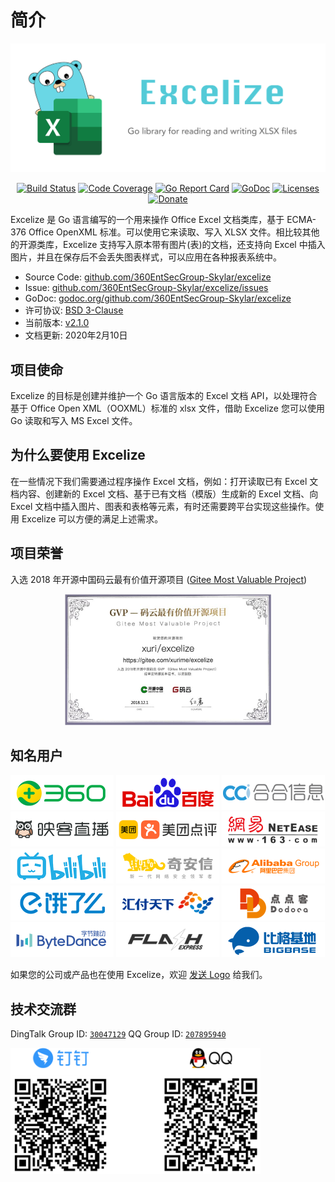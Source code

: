 # 简介

<p align="center"><img width="650" src="../images/excelize.svg" alt="Excelize logo"></p>

<p align="center">
    <a href="https://travis-ci.org/360EntSecGroup-Skylar/excelize"><img src="https://travis-ci.org/360EntSecGroup-Skylar/excelize.svg?branch=master" alt="Build Status"></a>
    <a href="https://codecov.io/gh/360EntSecGroup-Skylar/excelize"><img src="https://codecov.io/gh/360EntSecGroup-Skylar/excelize/branch/master/graph/badge.svg" alt="Code Coverage"></a>
    <a href="https://goreportcard.com/report/github.com/360EntSecGroup-Skylar/excelize"><img src="https://goreportcard.com/badge/github.com/360EntSecGroup-Skylar/excelize" alt="Go Report Card"></a>
    <a href="https://godoc.org/github.com/360EntSecGroup-Skylar/excelize"><img src="https://godoc.org/github.com/360EntSecGroup-Skylar/excelize?status.svg" alt="GoDoc"></a>
    <a href="https://opensource.org/licenses/BSD-3-Clause"><img src="https://img.shields.io/badge/license-bsd-orange.svg" alt="Licenses"></a>
    <a href="https://www.paypal.me/xuri"><img src="https://img.shields.io/badge/Donate-PayPal-green.svg" alt="Donate"></a>
</p>

Excelize 是 Go 语言编写的一个用来操作 Office Excel 文档类库，基于 ECMA-376 Office OpenXML 标准。可以使用它来读取、写入 XLSX 文件。相比较其他的开源类库，Excelize 支持写入原本带有图片(表)的文档，还支持向 Excel 中插入图片，并且在保存后不会丢失图表样式，可以应用在各种报表系统中。

- Source Code: [github.com/360EntSecGroup-Skylar/excelize](https://github.com/360EntSecGroup-Skylar/excelize)
- Issue: [github.com/360EntSecGroup-Skylar/excelize/issues](https://github.com/360EntSecGroup-Skylar/excelize/issues)
- GoDoc: [godoc.org/github.com/360EntSecGroup-Skylar/excelize](https://godoc.org/github.com/360EntSecGroup-Skylar/excelize)
- 许可协议: [BSD 3-Clause](https://opensource.org/licenses/BSD-3-Clause)
- 当前版本: [v2.1.0](https://github.com/360EntSecGroup-Skylar/excelize/releases/latest)
- 文档更新: 2020年2月10日

## 项目使命

Excelize 的目标是创建并维护一个 Go 语言版本的 Excel 文档 API，以处理符合基于 Office Open XML（OOXML）标准的 xlsx 文件，借助 Excelize 您可以使用 Go 读取和写入 MS Excel 文件。

## 为什么要使用 Excelize

在一些情况下我们需要通过程序操作 Excel 文档，例如：打开读取已有 Excel 文档内容、创建新的 Excel 文档、基于已有文档（模版）生成新的 Excel 文档、向 Excel 文档中插入图片、图表和表格等元素，有时还需要跨平台实现这些操作。使用 Excelize 可以方便的满足上述需求。

## 项目荣誉

入选 2018 年开源中国码云最有价值开源项目 ([Gitee Most Valuable Project](https://gitee.com/xurime/excelize))

<p align="center"><img width="330" src="../images/gvp2018.jpg" alt="2018 年开源中国码云最有价值开源项目"></p>

## 知名用户

<a href="https://www.360.cn" title="奇虎 360 公司" target="_blank"><img width="165" src="../images/vendor/360@2x.png" alt="奇虎 360 公司"></a> <a href="https://www.baidu.com" title="百度" target="_blank"><img width="165" src="../images/vendor/baidu@2x.png" alt="百度"></a> [![合合信息](../images/vendor/ccint.com.png)](https://www.ccint.com) <a href="https://www.inke.cn" title="映客直播" target="_blank"><img width="165" src="../images/vendor/inke@2x.png" alt="映客直播"></a> <a href="https://www.meituan.com" title="美团点评" target="_blank"><img width="165" src="../images/vendor/meituan@2x.png" alt="美团点评"></a> <a href="https://www.163.com" title="网易" target="_blank"><img width="165" src="../images/vendor/netease@2x.png" alt="网易"></a> <a href="https://www.bilibili.com" title="哔哩哔哩" target="_blank"><img width="165" src="../images/vendor/bilibili@2x.png" alt="哔哩哔哩"></a> <a href="https://www.qianxin.com" title="奇安信集团" target="_blank"><img width="165" src="../images/vendor/qianxin.com@2x.png" alt="奇安信集团"></a> <a href="https://www.alibabagroup.com" title="阿里巴巴集团" target="_blank"><img width="165" src="../images/vendor/alibabagroup@2x.png" alt="阿里巴巴集团"></a> <a href="https://www.ele.me" title="饿了么" target="_blank"><img width="165" src="../images/vendor/ele.me@2x.png" alt="饿了么"></a> <a href="https://www.huifu.com" title="汇付天下" target="_blank"><img width="165" src="../images/vendor/huifu.com@2x.png" alt="汇付天下"></a> <a href="https://www.dodoca.com" title="点点客" target="_blank"><img width="165" src="../images/vendor/dodoca.com@2x.png" alt="点点客"></a> <a href="https://bytedance.com" title="字节跳动" target="_blank"><img width="165" src="../images/vendor/bytedance@2x.png" alt="字节跳动"></a> <a href="https://www.flashexpress.com" title="闪电快车" target="_blank"><img width="165" src="../images/vendor/flashexpress.com@2x.png" alt="闪电快车"></a> <a href="http://www.bigbaser.com" title="比格基地" target="_blank"><img width="165" src="../images/vendor/bigbaser.com@2x.png" alt="比格基地"></a>

如果您的公司或产品也在使用 Excelize，欢迎 <a href="mailto: xuri.me@gmail.com?Subject=Please add our company in Excelize Introduction page&amp;Body=Hello%2C%20this%20is%20%3Cyour%20name%3E%20from%20%3Cyour%20company%20name%3E.%0AWe%20are%20using%20Excelize%20and%20will%20be%20proud%20to%20add%20our%20company%20name%20to%20Excelize%20Introduction%20page.%0APlease%20see%20attachment%20for%20our%20logo.%20%3CBe%20sure%20to%20include%20logo%20in%20attachment%3E%0A%E4%BD%A0%E5%A5%BD%EF%BC%8C%E6%88%91%E6%98%AF%E3%80%90%E5%85%AC%E5%8F%B8%E5%90%8D%E7%A7%B0%E3%80%91%E7%9A%84%E3%80%90%E6%82%A8%E7%9A%84%E5%90%8D%E5%AD%97%E3%80%91%E3%80%82%0A%E6%88%91%E4%BB%AC%E5%85%AC%E5%8F%B8%E4%BD%BF%E7%94%A8%E4%BA%86%20Excelize%20%E5%B9%B6%E4%B8%94%E5%BE%88%E4%B9%90%E6%84%8F%E5%9C%A8%20Excelize%20%E7%9A%84%E2%80%9C%E4%BB%8B%E7%BB%8D%E2%80%9D%E9%A1%B5%E9%9D%A2%E5%8A%A0%E4%B8%8A%E6%88%91%E4%BB%AC%E5%85%AC%E5%8F%B8%E7%9A%84%20logo%E3%80%82%0A%E8%AF%B7%E5%9C%A8%E9%99%84%E4%BB%B6%E4%B8%AD%E6%9F%A5%E9%98%85%20logo%E3%80%82%E3%80%90%E8%AF%B7%E9%99%84%E4%B8%8A%20logo%20%E5%B9%B6%E5%8F%91%E9%80%81%E7%BB%99%20Excelize%E3%80%91" title="通过 E-mail 发送 Logo">发送 Logo</a> 给我们。

## 技术交流群

DingTalk Group ID: [`30047129`](https://qr.dingtalk.com/action/joingroup?code=v1,k1,2oHMIIOyvPcGezVdHJjsHwdZzzYNI6xs3Oww8uhlvCk=&_dt_no_comment=1&origin=11)
QQ Group ID: [`207895940`](https://jq.qq.com/?_wv=1027&k=5imdV9h)

<img width="400" src="./images/group@2x.png" alt="Excel 技术交流群">
